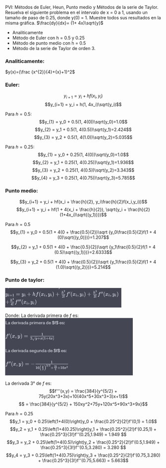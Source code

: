 PVI: Métodos de Euler, Heun, Punto medio y Métodos de la serie de Taylor. 
Resuelva el siguiente problema en el intervalo de x = 0 a 1, usando un tamaño de paso de 0.25, donde y(0) = 1. Muestre todos sus resultados en la misma gráfica. 
$\frac{dy}{dx}= (1+ 4x)\sqrt{y}$
- Analiticamente
- Método de Euler con h = 0.5 y 0.25
- Método de punto medio con h = 0.5
- Método de la serie de Taylor de orden 3.

### Analiticamente:
$y(x)=(\frac {x^{2}}{4}+{x}+1)^2$

### Euler:
$$y_{i+1} = y_i + hf(x_i, y_i)$$
$$y_{i+1} = y_i + h(1, 4x_i)\sqrt(y_i)$$

Para $h=0.5$:
$$y_{1} = y_0 + 0.5(1, 4(0))\sqrt(y_0)=1.0$$
$$y_{2} = y_1 + 0.5(1, 4(0.5))\sqrt(y_1)​=2.424$$
$$y_{3} = y_2 + 0.5(1, 4(1.0))\sqrt(y_2)​=5.035$$

Para $h=0.25$:
$$y_{1} = y_0 + 0.25(1, 4(0))\sqrt(y_0)=1.0$$
$$y_{2} = y_1 + 0.25(1, 4(0.25))\sqrt(y_1)​=1.936$$
$$y_{3} = y_2 + 0.25(1, 4(0.5))\sqrt(y_2)​=3.343$$
$$y_{4} = y_3 + 0.25(1, 4(0.75))\sqrt(y_3)​=5.785$$

### Punto medio:
$$y_{i+1} = y_i + hf(x_i + \frac{h}{2}, y_i\frac{h}{2}f(x_i,y_i))$$
$$y_{i+1} = y_i + hf(1 +  4(x_i + \frac{h}{2}), \sqrt{y_i + \frac{h}{2}(1+4x_i)\sqrt{(y_1)}})$$

Para $h=0.5$
$$y_{1} = y_0 + 0.5(1 + 4(0 + \frac{0.5}{2})\sqrt {y_0\frac{0.5}{2}f(1 + 4 (0)\sqrt{(y_0)})}=1.207$$

$$y_{2} = y_1 + 0.5(1 + 4(0 + \frac{0.5}{2})\sqrt {y_1\frac{0.5}{2}f(1 + 4 (0.5)\sqrt{(y_1)})}=2.6333$$

$$y_{3} = y_2 + 0.5(1 + 4(0 + \frac{0.5}{2})\sqrt {y_1\frac{0.5}{2}f(1 + 4 (1.0)\sqrt{(y_2)})}=5.214$$

### Punto de taylor:
![Alt text](punto_2d_1.png)

Donde:
La derivada primera de $f$ es:
![Alt text](punto_2d_2.png)

La derivada 3° de $f$ es:
$$f'''(x,y) = \frac{384}{y^{5/2} + 75y(20x^3+3x)+10(40x^5+30x^3+3)x+1}$$
$$ = \frac{384}{y^{5/2} + 150xy^2+75y+120x^5+90x^3+9x}$$

Para $h=0.25$
$$y_1 = y_0 + 0.25\left(1+4(0)\right)y_0 + \frac{0.25^2}{2!}f'(0,1) = 1.0$$
$$y_2 = y_1 + 0.25\left(1+4(0.25)\right)y_1 + \frac{0.25^2}{2!}f'(0.25,1) + \frac{0.25^3}{3!}f''(0.25,1.949) = 1.949 $$
$$y_3 = y_2 + 0.25\left(1+4(0.5)\right)y_2 + \frac{0.25^2}{2!}f'(0.5,1.949) + \frac{0.25^3}{3!}f''(0.5,3.280) = 3.280 $$
$$y_4 = y_3 + 0.25\left(1+4(0.75)\right)y_3 + \frac{0.25^2}{2!}f'(0.75,3.280) + \frac{0.25^3}{3!}f''(0.75,5.663) = 5.663$$